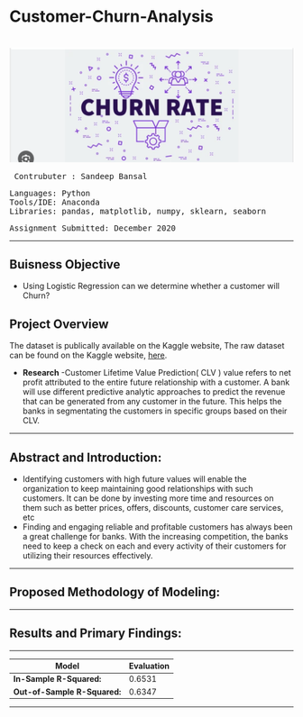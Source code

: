# Customer-Churn-Analysis

# <div align="center"> 
![alt text](https://github.com/Sandeep-Bansal1/Customer-Churn-Analysis/blob/main/Pictures/test/Screen%20Shot%202023-06-19%20at%205.43.57%20AM.png) <pre>
Contrubuter  : Sandeep Bansal
</pre>
<pre>
Languages: Python
Tools/IDE: Anaconda
Libraries: pandas, matplotlib, numpy, sklearn, seaborn
</pre>

<pre>
Assignment Submitted: December 2020
</pre></b>
---
## Buisness Objective </b> 
- Using Logistic Regression can we determine whether a customer will Churn?
## Project Overview
The dataset is publically available on the Kaggle website,  The raw dataset can be found on the Kaggle website, 
[here]([https://www.kaggle.com/amanajmera1/framingham-heart-study-dataset](https://www.kaggle.com/code/renatevankempen/predicting-clv/notebook)). 
- <b>Research</b> 
  -Customer Lifetime Value Prediction( CLV ) value refers to net profit attributed to the entire future relationship with a customer. A bank will use different predictive analytic approaches to predict the revenue that can be generated from any customer in the future. This helps the banks in segmentating the customers in specific groups based on their CLV.
---
## Abstract and Introduction:
- Identifying customers with high future values will enable the organization to keep maintaining good relationships with such customers. It can be done by investing more time and resources on them such as better prices, offers, discounts, customer care services, etc
- Finding and engaging reliable and profitable customers has always been a great challenge for banks. With the increasing competition, the banks need to keep a check on each and every activity of their customers for utilizing their resources effectively.

---

## Proposed Methodology of Modeling:

---
## Results and Primary Findings:
 ---
| Model | Evaluation |
| --- | --- |
| **In-Sample R-Squared:** | 0.6531 |
| **Out-of-Sample R-Squared:** | 0.6347 |
 
---
